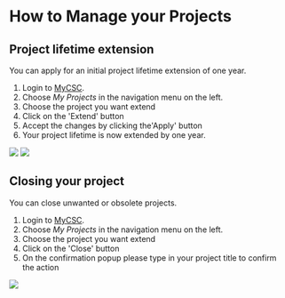 # How to Manage your Projects

## Project lifetime extension

You can apply for an initial project lifetime extension of one year. 

1. Login to [MyCSC](http://my.csc.fi).
1. Choose _My Projects_ in the navigation menu on the left.
1. Choose the project you want extend
1. Click on the 'Extend' button
1. Accept the changes by clicking the'Apply' button
1. Your project lifetime is now extended by one year.

![](/img/project_extension2.png) ![](/img/project_extension1.png) 


## Closing your project

You can close unwanted or obsolete projects.

1. Login to [MyCSC](http://my.csc.fi).
1. Choose _My Projects_ in the navigation menu on the left.
1. Choose the project you want extend
1. Click on the 'Close' button
1. On the confirmation popup please type in your project title to confirm the action

![](/img/project_close.png)
